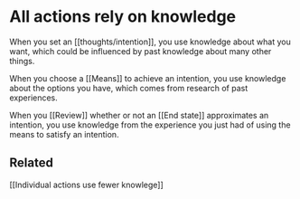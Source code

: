 # All actions rely on knowledge

When you set an [[thoughts/intention]], you use knowledge about what you want, which could be influenced by past knowledge about many other things.

When you choose a [[Means]] to achieve an intention, you use knowledge about the options you have, which comes from research of past experiences.

When you [[Review]] whether or not an [[End state]] approximates an intention, you use knowledge from the experience you just had of using the means to satisfy an intention.

## Related

[[Individual actions use fewer knowlege]]

